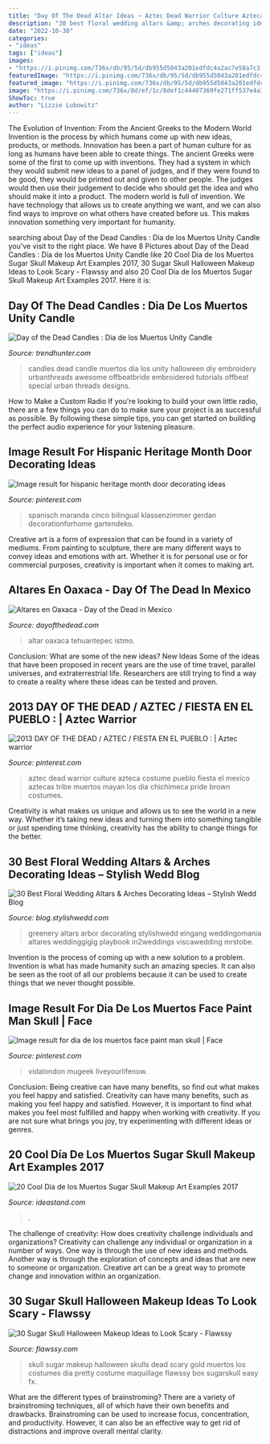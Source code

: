 ```yaml
---
title: "Day Of The Dead Altar Ideas ~ Aztec Dead Warrior Culture Azteca Costume Pueblo Fiesta El Mexico Aztecas Tribe Muertos Mayan Los Dia Chichimeca Pride Brown Costumes"
description: "30 best floral wedding altars &amp; arches decorating ideas – stylish wedd blog"
date: "2022-10-30"
categories:
- "ideas"
tags: ["ideas"]
images:
- "https://i.pinimg.com/736x/db/95/5d/db955d5043a201edfdc4a2ac7e58a7c3.jpg"
featuredImage: "https://i.pinimg.com/736x/db/95/5d/db955d5043a201edfdc4a2ac7e58a7c3.jpg"
featured_image: "https://i.pinimg.com/736x/db/95/5d/db955d5043a201edfdc4a2ac7e58a7c3.jpg"
image: "https://i.pinimg.com/736x/8d/ef/1c/8def1c44407369fe271ff537e4a3d2f4--aztec-culture-aztec-art.jpg"
ShowToc: true
author: "Lizzie Lubowitz"
---
```



The Evolution of Invention: From the Ancient Greeks to the Modern World
Invention is the process by which humans come up with new ideas, products, or methods. Innovation has been a part of human culture for as long as humans have been able to create things. The ancient Greeks were some of the first to come up with inventions. They had a system in which they would submit new ideas to a panel of judges, and if they were found to be good, they would be printed out and given to other people. The judges would then use their judgement to decide who should get the idea and who should make it into a product.
The modern world is full of invention. We have technology that allows us to create anything we want, and we can also find ways to improve on what others have created before us. This makes innovation something very important for humanity.

	

		
searching about Day of the Dead Candles : Dia de los Muertos Unity Candle you've visit to the right place. We have 8 Pictures about Day of the Dead Candles : Dia de los Muertos Unity Candle like 20 Cool Día de los Muertos Sugar Skull Makeup Art Examples 2017, 30 Sugar Skull Halloween Makeup Ideas to Look Scary - Flawssy and also 20 Cool Día de los Muertos Sugar Skull Makeup Art Examples 2017. Here it is:
		
    
## Day Of The Dead Candles : Dia De Los Muertos Unity Candle

<img loading=lazy src="http://cdn.trendhunterstatic.com/thumbs/dia-de-los-muertos-unity-candle.jpeg" onerror="this.onerror=null;this.src='https://tse1.mm.bing.net/th?id=OIP.FcMaO22TjFhZB23lrdKcvwAAAA&amp;pid=15.1';" alt="Day of the Dead Candles : Dia de los Muertos Unity Candle">

_Source: trendhunter.com_

>candles dead candle muertos dia los unity halloween diy embroidery urbanthreads awesome offbeatbride embroidered tutorials offbeat special urban threads designs. 

	

How to Make a Custom Radio
If you're looking to build your own little radio, there are a few things you can do to make sure your project is as successful as possible. By following these simple tips, you can get started on building the perfect audio experience for your listening pleasure.

    
## Image Result For Hispanic Heritage Month Door Decorating Ideas

<img loading=lazy src="https://i.pinimg.com/736x/71/30/30/7130300ed0c6f76240766f75abce7acb.jpg" onerror="this.onerror=null;this.src='https://tse3.mm.bing.net/th?id=OIP.nd7Ptha6rCxMnMRW4-8JzgHaNd&amp;pid=15.1';" alt="Image result for hispanic heritage month door decorating ideas">

_Source: pinterest.com_

>spanisch maranda cinco bilingual klassenzimmer gerdan decorationforhome gartendeko. 

	

Creative art is a form of expression that can be found in a variety of mediums. From painting to sculpture, there are many different ways to convey ideas and emotions with art. Whether it is for personal use or for commercial purposes, creativity is important when it comes to making art.

    
## Altares En Oaxaca - Day Of The Dead In Mexico

<img loading=lazy src="https://dayofthedead.com/wp-content/uploads/2016/10/Altar-Teh-15-copy.jpg" onerror="this.onerror=null;this.src='https://tse1.mm.bing.net/th?id=OIP.GlxpQlqCpN0OwTrAi7vrPwHaFC&amp;pid=15.1';" alt="Altares en Oaxaca - Day of the Dead in Mexico">

_Source: dayofthedead.com_

>altar oaxaca tehuantepec istmo. 

	

Conclusion: What are some of the new ideas?
New Ideas
Some of the ideas that have been proposed in recent years are the use of time travel, parallel universes, and extraterrestrial life. Researchers are still trying to find a way to create a reality where these ideas can be tested and proven.

    
## 2013 DAY OF THE DEAD / AZTEC / FIESTA EN EL PUEBLO : | Aztec Warrior

<img loading=lazy src="https://i.pinimg.com/736x/8d/ef/1c/8def1c44407369fe271ff537e4a3d2f4--aztec-culture-aztec-art.jpg" onerror="this.onerror=null;this.src='https://tse4.mm.bing.net/th?id=OIP.tVTGgLjSM1q8HxnwfItb6gHaLH&amp;pid=15.1';" alt="2013 DAY OF THE DEAD / AZTEC / FIESTA EN EL PUEBLO : | Aztec warrior">

_Source: pinterest.com_

>aztec dead warrior culture azteca costume pueblo fiesta el mexico aztecas tribe muertos mayan los dia chichimeca pride brown costumes. 

	

Creativity is what makes us unique and allows us to see the world in a new way. Whether it’s taking new ideas and turning them into something tangible or just spending time thinking, creativity has the ability to change things for the better.

    
## 30 Best Floral Wedding Altars &amp; Arches Decorating Ideas – Stylish Wedd Blog

<img loading=lazy src="https://blog.stylishwedd.com/wp-content/uploads/2017/05/gorgeous-romantic-floral-wedding-ceremony-arbor.jpg" onerror="this.onerror=null;this.src='https://tse1.mm.bing.net/th?id=OIP.cq2ZNqJCAqgkFagEGuUCHQHaKH&amp;pid=15.1';" alt="30 Best Floral Wedding Altars &amp; Arches Decorating Ideas – Stylish Wedd Blog">

_Source: blog.stylishwedd.com_

>greenery altars arbor decorating stylishwedd eingang weddingomania altares weddinggigig playbook in2weddings viscawedding mrstobe. 

	

Invention is the process of coming up with a new solution to a problem. Invention is what has made humanity such an amazing species. It can also be seen as the root of all our problems because it can be used to create things that we never thought possible.

    
## Image Result For Dia De Los Muertos Face Paint Man Skull | Face

<img loading=lazy src="https://i.pinimg.com/736x/db/95/5d/db955d5043a201edfdc4a2ac7e58a7c3.jpg" onerror="this.onerror=null;this.src='https://tse1.mm.bing.net/th?id=OIP.e9Txi40AqR7fC6cMDtnXsQHaLI&amp;pid=15.1';" alt="Image result for dia de los muertos face paint man skull | Face">

_Source: pinterest.com_

>vidalondon mugeek liveyourlifenow. 

	

Conclusion: Being creative can have many benefits, so find out what makes you feel happy and satisfied.
Creativity can have many benefits, such as making you feel happy and satisfied. However, it is important to find what makes you feel most fulfilled and happy when working with creativity. If you are not sure what brings you joy, try experimenting with different ideas or genres.

    
## 20 Cool Día De Los Muertos Sugar Skull Makeup Art Examples 2017

<img loading=lazy src="https://ideastand.com/wp-content/uploads/2014/05/dia-de-los-muertos/7-sugar-skull-makeup.jpg" onerror="this.onerror=null;this.src='https://tse1.mm.bing.net/th?id=OIP.KgmyJpBLJddQZQCHtlpZhgHaKG&amp;pid=15.1';" alt="20 Cool Día de los Muertos Sugar Skull Makeup Art Examples 2017">

_Source: ideastand.com_

>. 

	

The challenge of creativity: How does creativity challenge individuals and organizations?
Creativity can challenge any individual or organization in a number of ways. One way is through the use of new ideas and methods. Another way is through the exploration of concepts and ideas that are new to someone or organization. Creative art can be a great way to promote change and innovation within an organization.

    
## 30 Sugar Skull Halloween Makeup Ideas To Look Scary - Flawssy

<img loading=lazy src="http://flawssy.com/wp-content/uploads/2016/05/Sugar-Skull-Halloween-makeup-with-gold.jpg" onerror="this.onerror=null;this.src='https://tse3.mm.bing.net/th?id=OIP.UuCbPTOArYvMnG-sSzX4XAHaLH&amp;pid=15.1';" alt="30 Sugar Skull Halloween Makeup Ideas to Look Scary - Flawssy">

_Source: flawssy.com_

>skull sugar makeup halloween skulls dead scary gold muertos los costumes dia pretty costume maquillage flawssy box sugarskull easy fx. 

	

What are the different types of brainstroming?
There are a variety of brainstroming techniques, all of which have their own benefits and drawbacks. Brainstroming can be used to increase focus, concentration, and productivity. However, it can also be an effective way to get rid of distractions and improve overall mental clarity.

